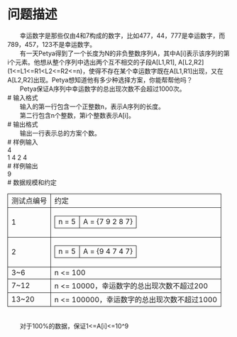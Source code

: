 <div id="pcont1" style="margin-top:20px; display:block;">

# 问题描述

<div class="pdcont">　　幸运数字是那些仅由4和7构成的数字，比如477，44，777是幸运数字，而789，457，123不是幸运数字。<br/>
　　有一天Petya得到了一个长度为N的非负整数序列A，其中A[i]表示该序列的第i个元素。他想从整个序列中选出两个互不相交的子段A[L1,R1], A[L2,R2](1&lt;=L1&lt;=R1&lt;L2&lt;=R2&lt;=n)，使得不存在某个幸运数字既在A[L1,R1]出现，又在A[L2,R2]出现。Petya想知道他有多少种选择方案，你能帮帮他吗？<br/>
　　Petya保证A序列中幸运数字的总出现次数不会超过1000次。</div>
# 输入格式

<div class="pdcont">　　输入的第一行包含一个正整数n，表示A序列的长度。<br/>
　　第二行包含n个整数，第i个整数表示A[i]。</div>
# 输出格式

<div class="pdcont">　　输出一行表示总的方案个数。</div>
# 样例输入

<div class="pddata">4<br/>
1 4 2 4</div>
# 样例输出

<div class="pddata">9</div>
# 数据规模和约定

<div class="pdcont"><table cellspacing="0" cellpadding="2px" style="border-collapse:collapse;" class="table table-striped table-horver"><tbody><tr style="border:solid 1.0pt"><td style="border:solid 1.0pt">测试点编号</td><td style="border:solid 1.0pt">约定</td></tr><tr style="border:solid 1.0pt"><td style="border:solid 1.0pt">1</td><td style="border:solid 1.0pt"><table cellspacing="0" cellpadding="2px" style="border-collapse:collapse;" class="table table-striped table-horver"><tbody><tr style="border:solid 1.0pt"><td style="border:solid 1.0pt">n = 5</td><td style="border:solid 1.0pt">A = {7 9 2 8 7} </td></tr></tbody></table></td></tr><tr style="border:solid 1.0pt"><td style="border:solid 1.0pt">2</td><td style="border:solid 1.0pt"><table cellspacing="0" cellpadding="2px" style="border-collapse:collapse;" class="table table-striped table-horver"><tbody><tr style="border:solid 1.0pt"><td style="border:solid 1.0pt">n = 5</td><td style="border:solid 1.0pt">A = {9 4 7 4 7}</td></tr></tbody></table></td></tr><tr style="border:solid 1.0pt"><td style="border:solid 1.0pt">3~6</td><td style="border:solid 1.0pt">n &lt;= 100</td></tr><tr style="border:solid 1.0pt"><td style="border:solid 1.0pt">7~12</td><td style="border:solid 1.0pt">n &lt;= 10000，幸运数字的总出现次数不超过200</td></tr><tr style="border:solid 1.0pt"><td style="border:solid 1.0pt">13~20</td><td style="border:solid 1.0pt">n &lt;= 100000，幸运数字的总出现次数不超过1000</td></tr></tbody></table><br/>
　　对于100%的数据，保证1&lt;=A[i]&lt;=10^9</div>

</div>